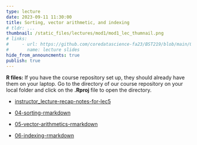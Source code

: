 ```yaml
---
type: lecture
date: 2023-09-11 11:30:00
title: Sorting, vector arithmetic, and indexing
# tldr: ...
thumbnail: /static_files/lectures/mod1/mod1_lec_thumnail.png
# links:
#     - url: https://github.com/coredatascience-fa23/BST219/blob/main/00_course_introduction/Lecture_01.pdf
#       name: lecture slides
hide_from_announcments: true
publish: true
---
```

**R files:**
If you have the course repository set up, they should already have them on your laptop. 
Go to the directory of our course repository on your local folder and click on the  **.Rproj** file to open the directory. 

- [instructor_lecture-recap-notes-for-lec5](https://github.com/coredatascience-fa23/BST219/blob/main/instructor_lecture-recap-notes/instructor_notes_lec5.R)


- [04-sorting-rmarkdown](https://github.com/coredatascience-fa23/BST219/blob/main/01_R-basics/04-sorting.Rmd)
- [05-vector-arithmetics-rmarkdown](https://github.com/coredatascience-fa23/BST219/blob/main/01_R-basics/05-vector-arithmetics.Rmd)
- [06-indexing-rmarkdown](https://github.com/coredatascience-fa23/BST219/blob/main/01_R-basics/06-indexing.Rmd)

